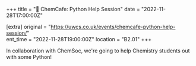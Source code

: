 +++
title = "🧪 ChemCafe: Python Help Session"
date = "2022-11-28T17:00:00Z"

[extra]
original = "https://uwcs.co.uk/events/chemcafe-python-help-session/"    
ent_time = "2022-11-28T19:00:00Z"
location = "B2.01"
+++

In collaboration with ChemSoc, we're going to help Chemistry students out with some Python!
